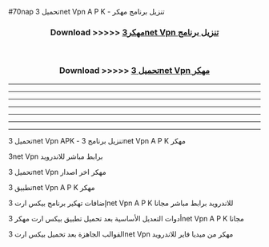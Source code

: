 #70nap تحميل 3net Vpn  A P K - تنزيل برنامج مهكر



<div align="center">
<h3>Download >>>>> <a href="https://runaway1.web.app/?sq=3net Vpn ">مهكر3net Vpn  تنزيل برنامج</a></h3><br>

<h3>Download >>>>> <a href="https://runaway1.web.app/?sq=3net Vpn ">تحميل 3net Vpn  مهكر</a></h3>
</div>


----------------------------------------------------------

----------------------------------------------------------

----------------------------------------------------------

----------------------------------------------------------

----------------------------------------------------------

----------------------------------------------------------

----------------------------------------------------------

تحميل 3net Vpn  APK - تنزيل برنامج 3net Vpn  A P K مهكر

3net Vpn  برابط مباشر للاندرويد

تحميل 3net Vpn  مهكر اخر اصدار

تطبيق 3net Vpn  A P K مهكر

إضافات تهكير برنامج بيكس ارت 3net Vpn  A P K للاندرويد برابط مباشر مجانا

أدوات التعديل الأساسية بعد تحميل تطبيق بيكس ارت مهكر 3net Vpn  A P K مجانا

القوالب الجاهزة بعد تحميل بيكس ارت 3net Vpn  مهكر من ميديا فاير للاندرويد


